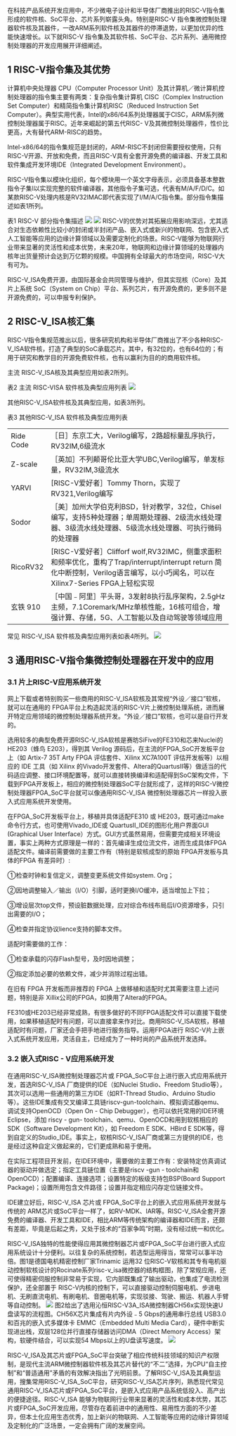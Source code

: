 
在科技产品系统开发应用中，不少微电子设计和半导体厂商推出的RISC-V指令集形成的软件核、SoC平台、芯片系列崭露头角。特别是RISC-V 指令集微控制处理器软件核及其器件，一改ARM系列软件核及其器件的停滞退势，以更加优异的性能快速增长。以下就RISC-V 指令集及其软件核、SoC平台、芯片系列、通用微控制处理器的开发应用展开详细阐述。

## **1 RISC-V指令集及其优势**

计算机中央处理器 CPU（Computer Processor Unit）及其计算机／微计算机控制处理器的指令集主要有两类：复杂指令集计算机 CISC（Complex Instruction Set Computer）和精简指令集计算机RISC（Reduced Instruction Set Computer）。典型实用代表，Intel的x86/64系列处理器属于CISC，ARM系列微控制处理器属于RISC。近年来崛起的第五代RISC- V及其微控制处理器件，性价比更高，大有替代ARM-RISC的趋势。  

Intel-x86/64的指令集规范是封闭的，ARM-RISC不封闭但需要授权使用，只有RISC-V开源、开放和免费，而且RISC-V具有全套开源免费的编译器、开发工具和软件集成开发环境IDE（Integrated Development Environment）。  

RISC-V指令集以模块化组织，每个模块用一个英文字母表示，必须具备基本整数指令子集I以实现完整的软件编译器，其他指令子集可选，代表有M/A/F/D/C。如某款RISC-V处理内核是RV32IMAC即代表实现了I/M/A/C指令集。部分指令集描述如表1所列。  

表1 RISC-V 部分指令集描述
![](https://raw.githubusercontent.com/LeroyK111/pictureBed/master/20250305183304.png)
![](https://raw.githubusercontent.com/LeroyK111/pictureBed/master/20250305183601.png)
RISC-V的优势对其拓展应用影响深远，尤其适合对生态依赖性比较小的封闭或半封闭产品、嵌入式或新兴的物联网、包含嵌入式人工智能等应用的边缘计算领域以及需要定制化的场景。RISC-V能够为物联网行业带来显著的灵活性和成本优势，未来20年，物联网和边缘计算领域的处理器内核年出货量预计会达到万亿颗的规模。中国拥有全球最大的市场空间，RISC-V大有可为。  

RISC-V_ISA免费开源，由国际基金会共同管理与维护，但其实现核（Core）及其片上系统 SoC（System on Chip）平台、系列芯片，有开源免费的，更多则不是开源免费的，可以申报专利保护。

## 2 RISC-V_ISA核汇集
RISC-V指令集规范推出以后，很多研究机构和半导体厂商推出了不少各种RISC-V_ISA软件核，打造了典型的SoC承载芯片。其中，有32位的，也有64位的；有用于研究和教学目的开源免费软件核，也有以赢利为目的的商用软件核。  

主流 RISC-V_ISA核及其典型应用如表2所列。

表2 主流 RISC-VISA 软件核及典型应用列表
![](https://raw.githubusercontent.com/LeroyK111/pictureBed/master/20250305183703.png)

其他RISC-V_ISA软件核及其典型应用，如表3所列。


表3 其他RISC-V_ISA 软件核及典型应用列表

|   |   |
|---|---|
|Ride Code|［日］东京工大，Verilog编写，2路超标量乱序执行，RV32IM,6级流水|
|Z-scale|［英加］不列颠哥伦比亚大学UBC,Verilog编写，单发标量，RV32IM,3级流水|
|YARVI|[RISC-V爱好者］Tommy Thorn，实现了RV321,Verilog编写|
|Sodor|［美］加州大学伯克利BSD，针对教学，32位，Chisel编写，支持5种处理器；单周期处理器、2级流水线处理器、3级流水线处理器、5级流水线处理器、可执行微码的处理器|
|RicoRV32|[RISC-V爱好者］Clifforf wolf,RV32IMC，侧重求面积和频率优化，重构了Trap/interrupt/interrupt return 简化中断控制，Verilog语言编写，以小巧闻名，可以在Xilinx7-Series FPGA上轻松实现|
|玄铁 910|［中国﹣阿里］平头哥，3发射8执行乱序架构，2.5gHz主频，7.1Coremark/MHz单核性能，16核可组合，增强计算、存储，5G、人工智能以及自动驾驶等领域应用|

常见 RISC-V_ISA 软件核及典型应用列表如表4所列。
![](https://raw.githubusercontent.com/LeroyK111/pictureBed/master/20250305183831.png)

## 3 通用RISC-V指令集微控制处理器在开发中的应用

###  **3.1 片上RISC-V应用系统开发**

网上下载或者特别购买一些商用的RISC-V_ISA软核及其常规“外设／接口”软核，就可以在通用的 FPGA平台上构造起灵活的RISC-V片上微控制处理系统，进而展开特定应用领域的微控制处理器系统开发。“外设／接口”软核，也可以是自行开发的。  

选用较多的典型免费开源RISC-V_ISA软核是赛昉SiFive的FE310和芯来Nuclei的 HE203（蜂鸟 E203），得到其 Verilog 源码后，在主流的FPGA_SoC开发板平台上（如 Artix-7 35T Arty FPGA 评估套件、Xilinx XC7A100T 评估开发板等）以相应的 IDE 工具（如 Xilinx 的Vivado开发套件、Altera的QuartusII等）做适当的代码适应调整、接口环境配置等，就可以直接转换编译和适配得到SoC架构文件，下载到FPGA开发板上，相应的微控制处理器SoC平台就形成了，这样的RISC-V微控制处理器FPGA_SoC平台就可以像通用RISC-V_ISA 微控制处理器芯片一样投入嵌入式应用系统开发使用。  

在FPGA_SoC开发板平台上，移植并具体适配FE310 或 HE203，既可通过make命令行方式，也可使用Vivado_IDE或 QuartusII_IDE的图形化用户界面GUI (Graphical User Interface）方式。GUI方式虽然易用，但需要完成相关环境设置，事实上两种方式原理是一样的：首先编译生成位流文件，进而生成具体FPGA适配文件。编译前需要做的主要工作有（特别是软核成型的原始 FPGA开发板与具体的FPGA 有差异时）:

①检查时钟和复信定义，调整变更系统文件如system. Org；  

②因地调整输入／输出（I/O）引脚，适时更换I/O缓冲，适当增加上下拉；  

③增设层次top文件，预设脏数据处理，应对综合布线布局后I/O资源增多，只引出需要的I/O；  

④检查并指定协议lience支持的脚本文件。

适配时需要做的工作：  

①检查承载的闪存Flash型号，及时因地调整；  

②指定添加必要的依赖文件，减少并消除过程出错。

在旧有 FPGA 开发板而非推荐的 FPGA 上做移植和适配时尤其需要注意上述问题，特别是非 Xillix公司的FPGA，如换用了Altera的FPGA。  

FE310或HE203已经非常成熟，有很多做好的不同FPGA适配文件可以直接下载使用，如果移植适配时有问题，可以直接拿来作对比。商用RISC-V_ISA软核，移植适配时有问题，厂家还会手把手地进行服务指导。运用FPGA进行 RISC-V片上嵌入式系统开发应用，灵活自主，已经成为了一种时尚的产品系统开发选择。


### **3.2 嵌入式RISC - V应用系统开发**

在通用RISC-V_ISA微控制处理器芯片或 FPGA_SoC平台上进行嵌入式应用系统开发，首选RISC-V_ISA 厂商提供的IDE（如Nuclei Studio、Freedom Studio等），其次可以选用一些通用的第三方IDE（如RT-Thread Studio、Arduino Studio等）。这些IDE集成有交叉编译工具链riscv-gun-toolchain、模拟调试器qemu、调试支持OpenOCD（Open On - Chip Debugger），也可以依托常用的IDE环境 Eclipse，添加 riscy - gun- toolchain、qemu、OpenOCD和用到软核相应的SDK（Software Development Kit），如 Freedom E SDK、HBird E SDK等，得到自定义的Studio_IDE。事实上，软核RISC-V_ISA厂商或第三方提供的IDE，也是经过这种自定义做起来的，它们更成熟和易于使用。  

在实际工程项目开发前，在IDE环境中，需要做的主要工作有：安装特定仿真调试器的驱动并做选定；指定工具链位置（主要是riscv -gun - toolchain和OpenOCD）；配置编译、连接选项；设置特定的板级支持包BSP(Board Support Package)；设置所用包含文件路径；设置并指定相应闪存定位链接文件。  

IDE建立好后，RISC-V_ISA 芯片或 FPGA_SoC平台上的嵌入式应用系统开发就与传统的 ARM芯片或SoC平台一样了，如RV-MDK、IAR等。RISC-V_ISA全套开源免费的编译器、开发工具和IDE，相比ARM等传统架构的编译器和IDE而言，还颇有差距，毕竟是后起之秀，又处于技术的“百家争鸣”时期，没有经过统一和优化。  

RISC-V_ISA独特的性能使得应用其微控制器芯片或FPGA_SoC平台进行嵌入式应用系统设计十分便利。以往复杂的系统控制，若选型运用得当，常常可以事半功倍。图1是德国电机精密控制厂家Trinamic 运用32 位RISC-V软核和其专有电机驱动控制软核设计的Rocinate系列risc-v_isa微控器的结构框图，除了常规应用，还可使得精密伺服控制非常易于实现，它内部既集成了输出驱动，也集成了电流检测保护，还全部置于 RISC-V内核的控制下，可以直接驱动控制伺服电机、步进电机、无刷直流电机、有刷电机、音圈电机等，实现驳接、驾驶、搬运、机器人手臂等自动控制。
![](https://raw.githubusercontent.com/LeroyK111/pictureBed/master/20250305183936.png)
图2给出了选用沁恒RISC-V3A_ISA微控制器CH56x实现快速U盘读写的流程图。CH56X芯片集成有片内外设﹣5 Gbps的通用串行总线 USB3.0和百兆的嵌入式多媒体卡 EMMC（Embedded Multi Media Card），硬件中断实现进出栈，双层128位并行直接存储器访问DMA（Direct Memory Access）架构，软硬件结合，可以实现54 Mbps以上的U盘读写速度。
![](https://raw.githubusercontent.com/LeroyK111/pictureBed/master/20250305184237.png)

RISC-V_ISA及其芯片或FPGA_SoC平台突破了相应传统科技领域的知识产权限制，是现代主流ARM微控制器软件核及其芯片替代的“不二”选择，为CPU“自主控制”和“普适通用”矛盾的有效解决指出了光明前景。了解RISC-V_ISA及其典型运用，搜集常用RISC-V_ISA_SoC平台，研究RISC-V_ISA芯片序列，熟悉现代常见通用RISC-V_ISA芯片或FPGA_SoC平台，是嵌入式应用产品系统低投入、高产出的便捷途径。RISC-V_ISA 能够为物联网行业带来显著的灵活性和成本优势，其芯片或FPGA_SoC开发应用，尽管存在着前进中的通用性、易用性方面的不少差异，但本土化应用生态优秀，加上新兴的物联网、人工智能等应用的边缘计算领域及定制化的广泛场景，一定会拥有广阔的发展空间。




